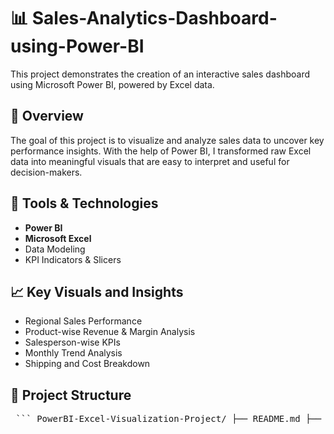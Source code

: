 # 📊 Sales-Analytics-Dashboard-using-Power-BI

This project demonstrates the creation of an interactive sales dashboard using Microsoft Power BI, powered by Excel data.

## 📌 Overview

The goal of this project is to visualize and analyze sales data to uncover key performance insights. With the help of Power BI, I transformed raw Excel data into meaningful visuals that are easy to interpret and useful for decision-makers.

## 🧰 Tools & Technologies

- **Power BI**
- **Microsoft Excel**
- Data Modeling
- KPI Indicators & Slicers

## 📈 Key Visuals and Insights

- Regional Sales Performance
- Product-wise Revenue & Margin Analysis
- Salesperson-wise KPIs
- Monthly Trend Analysis
- Shipping and Cost Breakdown

## 📂 Project Structure

<pre> ``` PowerBI-Excel-Visualization-Project/ ├── README.md ├── Data/ │ └── Raw_Data.xlsx ├── Screenshots/ │ ├── dashboard1.png │ └── dashboard2.png └── Sales Dashboard.pbix ``` </pre>
